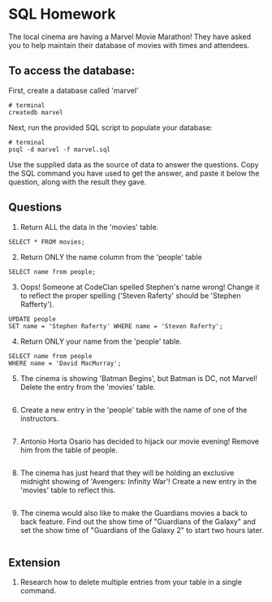 # SQL Homework

The local cinema are having a Marvel Movie Marathon! They have asked you to help maintain their database of movies with times and attendees.

## To access the database:

First, create a database called 'marvel'

```
# terminal
createdb marvel
```

Next, run the provided SQL script to populate your database:

```
# terminal
psql -d marvel -f marvel.sql
```

Use the supplied data as the source of data to answer the questions. Copy the SQL command you have used to get the answer, and paste it below the question, along with the result they gave.

## Questions

1.  Return ALL the data in the 'movies' table.

```
SELECT * FROM movies;
```

2.  Return ONLY the name column from the 'people' table

```
SELECT name from people;
```

3.  Oops! Someone at CodeClan spelled Stephen's name wrong! Change it to reflect the proper spelling ('Steven Raferty' should be 'Stephen Rafferty').

```
UPDATE people
SET name = 'Stephen Raferty' WHERE name = 'Steven Raferty';
```

4.  Return ONLY your name from the 'people' table.

```
SELECT name from people
WHERE name = 'David MacMurray';
```

5.  The cinema is showing 'Batman Begins', but Batman is DC, not Marvel! Delete the entry from the 'movies' table.

```

```

6.  Create a new entry in the 'people' table with the name of one of the instructors.

```

```

7.  Antonio Horta Osario has decided to hijack our movie evening! Remove him from the table of people.

```

```

8.  The cinema has just heard that they will be holding an exclusive midnight showing of 'Avengers: Infinity War'! Create a new entry in the 'movies' table to reflect this.

```

```

9.  The cinema would also like to make the Guardians movies a back to back feature. Find out the show time of "Guardians of the Galaxy" and set the show time of "Guardians of the Galaxy 2" to start two hours later.

```

```


## Extension

1.  Research how to delete multiple entries from your table in a single command.
